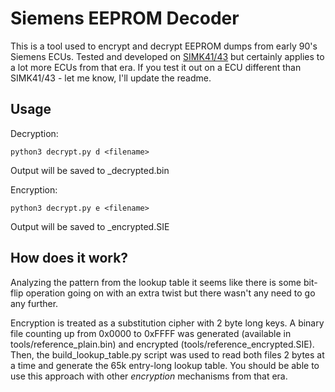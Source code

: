 # Siemens EEPROM Decoder 

This is a tool used to encrypt and decrypt EEPROM dumps from early 90's Siemens ECUs. 
Tested and developed on [SIMK41/43](https://github.com/Dante383/GKFlasher) but certainly applies to a lot 
more ECUs from that era. If you test it out on a ECU different than SIMK41/43 - let me know, I'll update the readme.

## Usage 

Decryption:

	python3 decrypt.py d <filename>
Output will be saved to <filename>_decrypted.bin

Encryption:

	python3 decrypt.py e <filename>
Output will be saved to <filename>_encrypted.SIE

## How does it work? 

Analyzing the pattern from the lookup table it seems like there is some bit-flip operation going on with an extra twist but there wasn't any need to go any further.

Encryption is treated as a substitution cipher with 2 byte long keys. A binary file counting up from 0x0000 to 0xFFFF was generated (available in tools/reference_plain.bin)
and encrypted (tools/reference_encrypted.SIE). Then, the build_lookup_table.py script was used to read both files 2 bytes at a time and generate the 65k entry-long lookup table.
You should be able to use this approach with other _encryption_ mechanisms from that era.